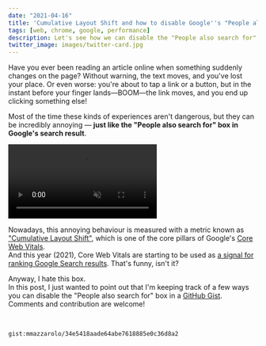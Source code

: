 ```yaml
---
date: "2021-04-16"
title: 'Cumulative Layout Shift and how to disable Google''s "People also search for" box'
tags: [web, chrome, google, performance]
description: Let's see how we can disable the "People also search for" box in Google's search result in order to lower the "Cumulative Layout Shift" metric and provide a less annoying user experience. 
twitter_image: images/twitter-card.jpg
---
```


Have you ever been reading an article online when something suddenly changes on the page? Without warning, the text moves, and you've lost your place. Or even worse: you're about to tap a link or a button, but in the instant before your finger lands—BOOM—the link moves, and you end up clicking something else! 

Most of the time these kinds of experiences aren't dangerous, but they can be incredibly annoying — **just like the "People also search for" box in Google's search result**.

<div class="float-images">
<video autoplay controls loop muted playsinline>
  <source src="/videos/google-cls.mp4" type="video/mp4" />
</video>
</div>


Nowadays, this annoying behaviour is measured with a metric known as ["Cumulative Layout Shift"](https://web.dev/cls/), which is one of the core pillars of Google's [Core Web Vitals](https://web.dev/vitals/).   
And this year (2021), Core Web Vitals are starting to be used as [a signal for ranking Google Search results](https://developers.google.com/search/blog/2020/11/timing-for-page-experience). 
That's funny, isn't it?

Anyway, I hate this box.  
In this post, I just wanted to point out that I'm keeping track of a few ways you can disable the "People also search for" box in a [GitHub Gist](https://gist.github.com/mmazzarolo/34e5418aade64abe7618885e0c36d8a2).
Comments and contribution are welcome!

<br />

`gist:mmazzarolo/34e5418aade64abe7618885e0c36d8a2`

<br />
